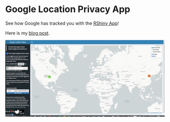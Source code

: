# Google Location Privacy App
See how Google has tracked you with the [RShiny App](https://austin-liu.shinyapps.io/google_location_privacy_app/)!

Here is my [blog post](https://aoliu95.github.io/Know-where-has-Google-tracked-you/).


![Shiny App](https://github.com/aoliu95/google_location_privacy_app/raw/master/ScreenShot.png)


